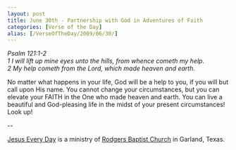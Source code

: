 ```yaml
---
layout: post
title: June 30th - Partnership with God in Adventures of Faith
categories: [Verse of the Day]
alias: [/VerseOfTheDay/2009/06/30/]
---
```


_Psalm 121:1-2  
1 I will lift up mine eyes unto the hills, from whence cometh my
help.  
2 My help cometh from the Lord, which made heaven and earth._

No matter what happens in your life, God will be a help to you, if
you will but call upon His name. You cannot change your
circumstances, but you can elevate your FAITH in the One who made
heaven and earth. You can live a beautiful and God-pleasing life in
the midst of your present circumstances! Look up!

 --

<a href=http://jesuseveryday.net>Jesus Every Day</a> is a ministry of <a href=http://rodgersbaptist.net>Rodgers Baptist Church</a> in Garland, Texas.
